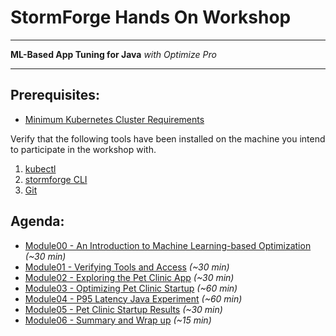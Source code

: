 # StormForge Hands On Workshop
---
**ML-Based App Tuning for Java** *with Optimize Pro*

---

## Prerequisites:
* [Minimum Kubernetes Cluster Requirements](https://docs.stormforge.io/optimize-pro/getting-started/quickstart/#prerequisites)

Verify that the following tools have been installed on the machine you intend to participate in the workshop with.

1. [kubectl](https://kubernetes.io/docs/tasks/tools/#kubectl)
2. [stormforge CLI](https://docs.stormforge.io/optimize-pro/getting-started/install/#installing-the-stormforge-command-line-interface)
3. [Git](https://github.com/git-guides/install-git)

## Agenda:
* [Module00 - An Introduction to Machine Learning-based Optimization](/Java/module00/README.md) *(~30 min)*
* [Module01 - Verifying Tools and Access](/Java/module01/README.md) *(~30 min)*
* [Module02 - Exploring the Pet Clinic App](/Java/module02/README.md) *(~30 min)*
* [Module03 - Optimizing Pet Clinic Startup](/Java/module03/README.md) *(~60 min)*
* [Module04 - P95 Latency Java Experiment](/Java/module04/README.md) *(~60 min)*
* [Module05 - Pet Clinic Startup Results](README.md) *(~30 min)*
* [Module06 - Summary and Wrap up](README.md) *(~15 min)*
